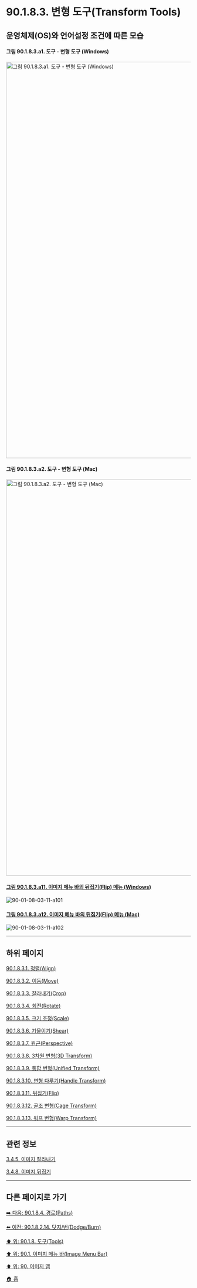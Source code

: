 # 90.1.8.3. 변형 도구(Transform Tools)
## 운영체제(OS)와 언어설정 조건에 따른 모습
#### 그림 90.1.8.3.a1. 도구 - 변형 도구 (Windows)
<img width="1080" alt="그림 90.1.8.3.a1. 도구 - 변형 도구 (Windows)" environment="Windows 10 GIMP 2.10.36" src="https://github.com/wonder13662/gimp/assets/15767104/1d932614-6cf4-45aa-8736-352066fae754">

#### 그림 90.1.8.3.a2. 도구 - 변형 도구 (Mac)
<img width="1080" alt="그림 90.1.8.3.a2. 도구 - 변형 도구 (Mac)" environment="MacOS:Sonoma 14.2.1 GIMP 2.10.36" src="https://github.com/wonder13662/gimp/assets/15767104/e4a3ee90-24e7-4c30-ba86-11ce3e067adc">

<a id="90-01-08-03-11-a101"></a>

#### [그림 90.1.8.3.a11. 이미지 메뉴 바의 뒤집기(Flip) 메뉴 (Windows)](./90-01-08-03-11-flip.md#90-01-08-03-11-a101)
![90-01-08-03-11-a101](https://github.com/wonder13662/gimp/assets/15767104/c600ff82-fda1-41f0-b5dd-2474dc062e24)

<a id="90-01-08-03-11-a102"></a>

#### [그림 90.1.8.3.a12. 이미지 메뉴 바의 뒤집기(Flip) 메뉴 (Mac)](./90-01-08-03-11-flip.md#90-01-08-03-11-a102)
![90-01-08-03-11-a102](https://github.com/wonder13662/gimp/assets/15767104/29aa472b-1647-4e15-b400-078b228ba664)

***

## 하위 페이지

[90.1.8.3.1. 정렬(Align)](./90-01-08-03-01-align.md)

[90.1.8.3.2. 이동(Move)](./90-01-08-03-02-move.md)

[90.1.8.3.3. 잘라내기(Crop)](./90-01-08-03-03-crop.md)

[90.1.8.3.4. 회전(Rotate)](./90-01-08-03-04-rotate.md)

[90.1.8.3.5. 크기 조정(Scale)](./90-01-08-03-05-scale.md)

[90.1.8.3.6. 기울이기(Shear)](./90-01-08-03-06-shear.md)

[90.1.8.3.7. 원근(Perspective)](./90-01-08-03-07-perspective.md)

[90.1.8.3.8. 3차원 변형(3D Transform)](./90-01-08-03-08-3d_transform.md)

[90.1.8.3.9. 통합 변형(Unified Transform)](./90-01-08-03-09-unified_transform.md)

[90.1.8.3.10. 변형 다루기(Handle Transform)](./90-01-08-03-10-handle_transform.md)

[90.1.8.3.11. 뒤집기(Flip)](./90-01-08-03-11-flip.md)

[90.1.8.3.12. 골조 변형(Cage Transform)](./90-01-08-03-12-cage_transform.md)

[90.1.8.3.13. 워프 변형(Warp Transform)](./90-01-08-03-13-warp_transform.md)

***

## 관련 정보

[3.4.5. 이미지 잘라내기](./03-04-05-crop-an-image.md)

[3.4.8. 이미지 뒤집기](./03-04-08-flip-an-image.md)

***

## 다른 페이지로 가기

[➡️ 다음: 90.1.8.4. 경로(Paths)](./90-01-08-04-paths.md)

[⬅️ 이전: 90.1.8.2.14. 닷지/번(Dodge/Burn)](./90-01-08-02-14-dodge_burn.md)

[⬆️ 위: 90.1.8. 도구(Tools)](./90-01-08-00-tools.md)

[⬆️ 위: 90.1. 이미지 메뉴 바(Image Menu Bar)](./90-01-00-image-menu-bar.md)

[⬆️ 위: 90. 이미지 맵](./90-00-image-map.md)

[🏠 홈](./00-home.md)
